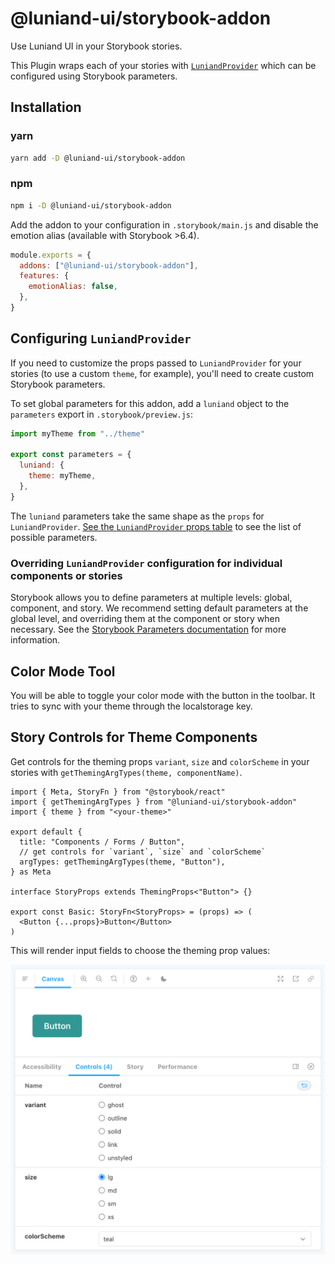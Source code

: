 # @luniand-ui/storybook-addon

Use Luniand UI in your Storybook stories.

This Plugin wraps each of your stories with [`LuniandProvider`][luniandprovider]
which can be configured using Storybook parameters.

## Installation

### yarn

```sh
yarn add -D @luniand-ui/storybook-addon
```

### npm

```sh
npm i -D @luniand-ui/storybook-addon
```

Add the addon to your configuration in `.storybook/main.js` and disable the
emotion alias (available with Storybook >6.4).

```js
module.exports = {
  addons: ["@luniand-ui/storybook-addon"],
  features: {
    emotionAlias: false,
  },
}
```

## Configuring `LuniandProvider`

If you need to customize the props passed to `LuniandProvider` for your stories
(to use a custom `theme`, for example), you'll need to create custom Storybook
parameters.

To set global parameters for this addon, add a `luniand` object to the
`parameters` export in `.storybook/preview.js`:

```js
import myTheme from "../theme"

export const parameters = {
  luniand: {
    theme: myTheme,
  },
}
```

The `luniand` parameters take the same shape as the `props` for `LuniandProvider`.
[See the `LuniandProvider` props table][luniandprovider] to see the list of
possible parameters.

### Overriding `LuniandProvider` configuration for individual components or stories

Storybook allows you to define parameters at multiple levels: global, component,
and story. We recommend setting default parameters at the global level, and
overriding them at the component or story when necessary. See the
[Storybook Parameters documentation](https://storybook.js.org/docs/react/writing-stories/parameters)
for more information.

## Color Mode Tool

You will be able to toggle your color mode with the button in the toolbar. It
tries to sync with your theme through the localstorage key.

## Story Controls for Theme Components

Get controls for the theming props `variant`, `size` and `colorScheme` in your
stories with `getThemingArgTypes(theme, componentName)`.

```tsx
import { Meta, StoryFn } from "@storybook/react"
import { getThemingArgTypes } from "@luniand-ui/storybook-addon"
import { theme } from "<your-theme>"

export default {
  title: "Components / Forms / Button",
  // get controls for `variant`, `size` and `colorScheme`
  argTypes: getThemingArgTypes(theme, "Button"),
} as Meta

interface StoryProps extends ThemingProps<"Button"> {}

export const Basic: StoryFn<StoryProps> = (props) => (
  <Button {...props}>Button</Button>
)
```

This will render input fields to choose the theming prop values:

![Storybook screenshot with controls tab](theming-arg-types.png)

[luniandprovider]:
  https://luniand-ui.com/docs/getting-started#luniandprovider-props

